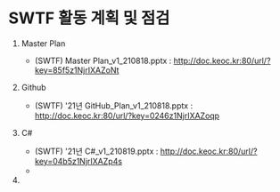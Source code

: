 # SWTF 활동 계획 및 점검

1. Master Plan
	- (SWTF) Master Plan_v1_210818.pptx : http://doc.keoc.kr:80/url/?key=85f5z1NjrIXAZoNt
 
2. Github 
	- (SWTF) '21년 GitHub_Plan_v1_210818.pptx : http://doc.keoc.kr:80/url/?key=0246z1NjrIXAZoqp

3. C#
	- (SWTF) '21년 C#_v1_210819.pptx : http://doc.keoc.kr:80/url/?key=04b5z1NjrIXAZp4s
	- 

4. 



